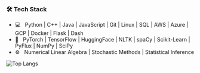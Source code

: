 <h3>🛠 Tech Stack</h3>

- 💻 &nbsp; Python | C++ | Java | JavaScript | Git | Linux | SQL | AWS | Azure | GCP | Docker | Flask | Dash
- 🤖 &nbsp; PyTorch | TensorFlow | HuggingFace | NLTK | spaCy | Scikit-Learn | PyFlux | NumPy | SciPy
- ⚙️ &nbsp; Numerical Linear Algebra | Stochastic Methods | Statistical Inference
 
![Top Langs](https://github-readme-stats.vercel.app/api/top-langs/?username=tlemenestrel&layout=compact&langs_count=5&hide=jupyter%20notebook) 
